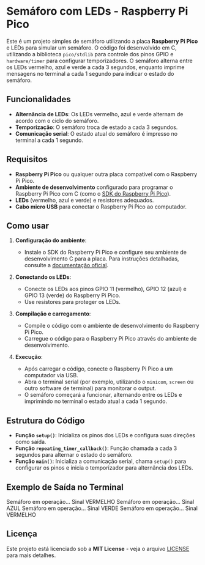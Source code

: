# Semáforo com LEDs - Raspberry Pi Pico

Este é um projeto simples de semáforo utilizando a placa **Raspberry Pi Pico** e LEDs para simular um semáforo. O código foi desenvolvido em C, utilizando a biblioteca `pico/stdlib` para controle dos pinos GPIO e `hardware/timer` para configurar temporizadores. O semáforo alterna entre os LEDs vermelho, azul e verde a cada 3 segundos, enquanto imprime mensagens no terminal a cada 1 segundo para indicar o estado do semáforo.

## Funcionalidades

- **Alternância de LEDs**: Os LEDs vermelho, azul e verde alternam de acordo com o ciclo do semáforo.
- **Temporização**: O semáforo troca de estado a cada 3 segundos.
- **Comunicação serial**: O estado atual do semáforo é impresso no terminal a cada 1 segundo.

## Requisitos

- **Raspberry Pi Pico** ou qualquer outra placa compatível com o Raspberry Pi Pico.
- **Ambiente de desenvolvimento** configurado para programar o Raspberry Pi Pico com C (como o [SDK do Raspberry Pi Pico](https://www.raspberrypi.org/documentation/pico/getting-started/)).
- **LEDs** (vermelho, azul e verde) e resistores adequados.
- **Cabo micro USB** para conectar o Raspberry Pi Pico ao computador.

## Como usar

1. **Configuração do ambiente**:
   - Instale o SDK do Raspberry Pi Pico e configure seu ambiente de desenvolvimento C para a placa. Para instruções detalhadas, consulte a [documentação oficial](https://www.raspberrypi.org/documentation/pico/getting-started/).
   
2. **Conectando os LEDs**:
   - Conecte os LEDs aos pinos GPIO 11 (vermelho), GPIO 12 (azul) e GPIO 13 (verde) do Raspberry Pi Pico.
   - Use resistores para proteger os LEDs.

3. **Compilação e carregamento**:
   - Compile o código com o ambiente de desenvolvimento do Raspberry Pi Pico.
   - Carregue o código para o Raspberry Pi Pico através do ambiente de desenvolvimento.

4. **Execução**:
   - Após carregar o código, conecte o Raspberry Pi Pico a um computador via USB.
   - Abra o terminal serial (por exemplo, utilizando o `minicom`, `screen` ou outro software de terminal) para monitorar o output.
   - O semáforo começará a funcionar, alternando entre os LEDs e imprimindo no terminal o estado atual a cada 1 segundo.

## Estrutura do Código

- **Função `setup()`**: Inicializa os pinos dos LEDs e configura suas direções como saída.
- **Função `repeating_timer_callback()`**: Função chamada a cada 3 segundos para alternar o estado do semáforo.
- **Função `main()`**: Inicializa a comunicação serial, chama `setup()` para configurar os pinos e inicia o temporizador para alternância dos LEDs.

## Exemplo de Saída no Terminal

Semáforo em operação...
Sinal VERMELHO Semáforo em operação... 
Sinal AZUL Semáforo em operação... 
Sinal VERDE Semáforo em operação... 
Sinal VERMELHO


## Licença

Este projeto está licenciado sob a **MIT License** - veja o arquivo [LICENSE](LICENSE) para mais detalhes.

